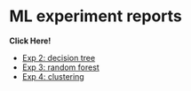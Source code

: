 # ML experiment reports
**Click Here!**
* [Exp 2: decision tree](https://nbviewer.jupyter.org/github/MoChen-bop/Course-Experiments/blob/master/2019%20Autumn%EF%BC%9Amachine%20learning/EXP%202%EF%BC%9Adecision%20tree/report.pdf)
* [Exp 3: random forest](https://nbviewer.jupyter.org/github/MoChen-bop/Course-Experiments/blob/master/2019%20Autumn%EF%BC%9Amachine%20learning/EXP%203%EF%BC%9Arandom%20forest/RF.pdf)
* [Exp 4: clustering](https://nbviewer.jupyter.org/github/MoChen-bop/Course-Experiments/blob/master/2019%20Autumn%EF%BC%9Amachine%20learning/EXP%204%EF%BC%9Aclustering/Clustering.pdf)
